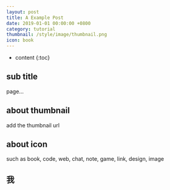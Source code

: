 ```yaml
---
layout: post
title: A Example Post
date: 2019-01-01 00:00:00 +0800
category: tutorial
thumbnail: /style/image/thumbnail.png
icon: book
---
```

* content
  {:toc}

## sub title

page...

## about thumbnail

add the thumbnail url

## about icon

such as book, code, web, chat, note, game, link, design, image


## 我

